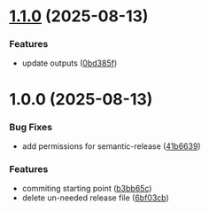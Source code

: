 # [1.1.0](https://github.com/henryjarend/test-repo/compare/v1.0.0...v1.1.0) (2025-08-13)


### Features

* update outputs ([0bd385f](https://github.com/henryjarend/test-repo/commit/0bd385fd05249a3874ebdee79c99e5e4163fa1af))

# 1.0.0 (2025-08-13)


### Bug Fixes

* add permissions for semantic-release ([41b6639](https://github.com/henryjarend/test-repo/commit/41b6639d6f4d66e069a4715d7b689a88549b546d))


### Features

* commiting starting point ([b3bb65c](https://github.com/henryjarend/test-repo/commit/b3bb65c9a79f556d7085f447c66d9736b104a9c7))
* delete un-needed release file ([6bf03cb](https://github.com/henryjarend/test-repo/commit/6bf03cbf31472d9745a8aebb271d2a80def8ee44))
